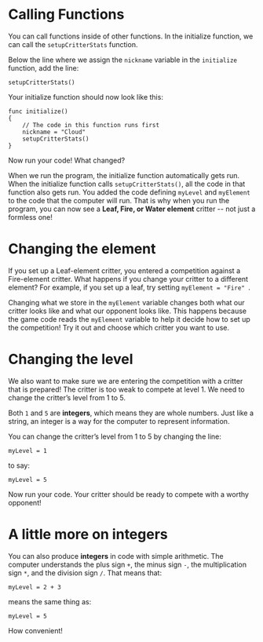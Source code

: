 Calling Functions
=====================

You can call functions inside of other functions. In the initialize function, we can call the ```setupCritterStats``` function. 

Below the line where we assign the ```nickname``` variable in the ```initialize``` function, add the line:

	setupCritterStats()
	
Your initialize function should now look like this:

	func initialize()
	{
		// The code in this function runs first
		nickname = "Cloud"
		setupCritterStats()
	}
	
Now run your code! What changed?
	
When we run the program, the initialize function automatically gets run. When the initialize function calls ```setupCritterStats()```, all the code in that function also gets run. You added the code defining ```myLevel``` and ```myElement``` to the code that the computer will run. That is why when you run the program, you can now see a **Leaf, Fire, or Water element** critter -- not just a formless one!


Changing the element
========================
If you set up a Leaf-element critter, you entered a competition against a Fire-element critter. What happens if you change your critter to a different element? For example, if you set up a leaf, try setting ```myElement = "Fire" ```.

Changing what we store in the ```myElement``` variable changes both what our critter looks like and what our opponent looks like. This happens because the game code reads the ```myElement``` variable to help it decide how to set up the competition! Try it out and choose which critter you want to use.

Changing the level
========

We also want to make sure we are entering the competition with a critter that is prepared! The critter is too weak to compete at level 1. We need to change the critter’s level from 1 to 5. 

Both ```1``` and ```5``` are **integers**, which means they are whole numbers. Just like a string, an integer is a <!--special--> way for the computer to represent information. 

You can change the critter’s level from 1 to 5 by changing the line:

	myLevel = 1
to say:

	myLevel = 5

Now run your code. Your critter should be ready to compete with a worthy opponent!

A little more on integers
========================

You can also produce **integers** in code with simple arithmetic. The computer understands the plus sign ```+```, the minus sign ```-```, the multiplication sign ```*```, and the division sign ```/```. That means that:

	myLevel = 2 + 3
	
means the same thing as:
	
	myLevel = 5
	
How convenient!